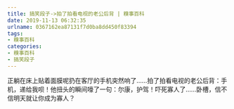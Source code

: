 ```yaml
---
title: 搞笑段子->拍了拍看电视的老公后背 | 糗事百科
date: 2019-11-13 06:32:35
urlname: 0367162ea87131f7d0ba8dd450f83394
tags: 
- 糗事百科
categories:
- 糗事百科
- 搞笑段子
---
```

正躺在床上贴着面膜呢扔在客厅的手机突然响了……拍了拍看电视的老公后背：手机，递给我呗！他扭头的瞬间嚎了一句：尔康，护驾！吓死寡人了……卧槽，信不信明天就让你成为寡人？


